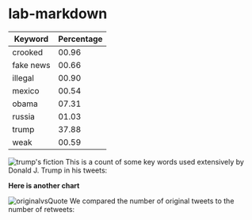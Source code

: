 # lab-markdown
|    Keyword | Percentage |
|------------|------------|
|    crooked | 00.96 |
|  fake news | 00.66 |
|    illegal | 00.90 |
|     mexico | 00.54 |
|      obama | 07.31 |
|     russia | 01.03 |
|      trump | 37.88 |
|       weak | 00.59 |


![trump's fiction](https://github.com/user-attachments/assets/9699a290-7637-48ce-a73a-65a2057fd72c)
This is a count of some key words used extensively by Donald J. Trump in his tweets:

**Here is another chart**

![originalvsQuote](https://github.com/user-attachments/assets/d0c93709-a5ea-4ca6-a732-de13c1b56711)
We compared the number of original tweets to the number of retweets: 
